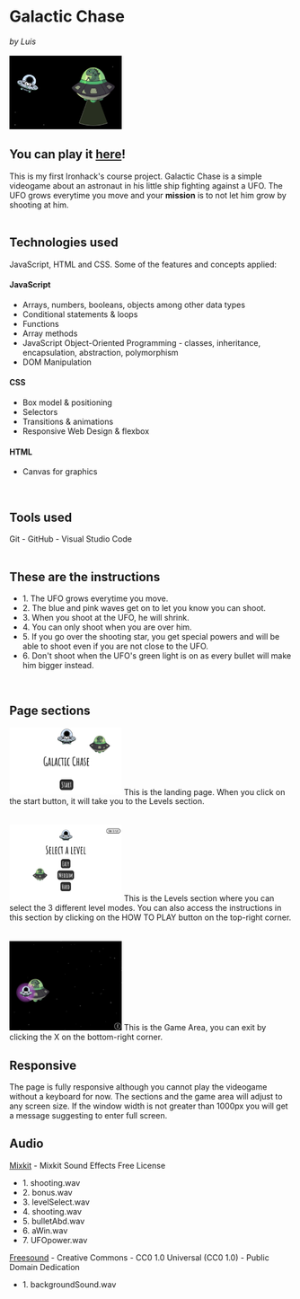 <h1>Galactic Chase</h1>
<i>by Luis</i>

<br>
<br>
<img id="greenLight" src="./images/greenLight.png" width="200px">
<h2><b>You can play it <a href="https://luisbermudez.github.io/chaser/">here</a>!</b></h2>
This is my first Ironhack's course project. Galactic Chase is a simple videogame about an astronaut in his little ship fighting against a UFO. The UFO grows everytime you move and your <b>mission</b> is to not let him grow by shooting at him.
<br>
<br>
<h2>Technologies used</h2>
JavaScript, HTML and CSS. Some of the features and concepts applied:
<br>
<h4>JavaScript</h4>
<ul>
<li>Arrays, numbers, booleans, objects among other data types</li>
<li>Conditional statements & loops</li>
<li>Functions</li>
<li>Array methods</li>
<li>JavaScript Object-Oriented Programming - classes, inheritance, encapsulation, abstraction, polymorphism</li>
<li>DOM Manipulation</li>
</ul>
<h4>CSS</h4>
<ul>
<li>Box model & positioning</li>
<li>Selectors</li>
<li>Transitions & animations</li></li>
<li>Responsive Web Design & flexbox</li>
</ul>
<h4>HTML</h4>
<ul>
<li>Canvas for graphics</li>
</ul>
<br>
<h2>Tools used</h2>
Git - GitHub - Visual Studio Code
<br>
<br>
<h2>These are the instructions</h2>
<ul>
<li>1. The UFO grows everytime you move.</li>
<li>2. The blue and pink waves get on to let you know you can shoot.</li>
<li>3. When you shoot at the UFO, he will shrink.</li>
<li>4. You can only shoot when you are over him.</li>
<li>5. If you go over the shooting star, you get special powers and will be able to shoot even if you are not close to the UFO.</li>
<li>6. Don't shoot when the UFO's green light is on as every bullet will make him bigger instead.</li>
</ul>
<br>
<h2>Page sections</h2>
<img id="greenLight" src="./images/start.png" width="200px">
This is the landing page. When you click on the start button, it will take you to the Levels section.
<br>
<br>
<br>
<img id="greenLight" src="./images/levelSection.png" width="200px">
This is the Levels section where you can select the 3 different level modes. You can also access the instructions in this section by clicking on the HOW TO PLAY button on the top-right corner.
<br>
<br>
<br>
<img id="greenLight" src="./images/areaSection.png" width="200px">
This is the Game Area, you can exit by clicking the X on the bottom-right corner.
<br>
<h2>Responsive</h2>
The page is fully responsive although you cannot play the videogame without a keyboard for now. The sections and the game area will adjust to any screen size. If the window width is not greater than 1000px you will get a message suggesting to enter full screen.
<br>
<h2>Audio</h2>
<a href='https://mixkit.co/free-sound-effects/game/'>Mixkit</a> - Mixkit Sound Effects Free License
<ul>
<li>1. shooting.wav</li>
<li>2. bonus.wav</li>
<li>3. levelSelect.wav</li>
<li>4. shooting.wav</li>
<li>5. bulletAbd.wav</li>
<li>6. aWin.wav</li>
<li>7. UFOpower.wav</li>
</ul>
<a href="https://freesound.org/people/esistnichtsoernst/sounds/473996/">Freesound</a> - Creative Commons - CC0 1.0 Universal (CC0 1.0) - Public Domain Dedication
<ul>
<li>1. backgroundSound.wav</li>
</ul>
